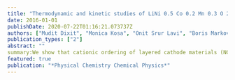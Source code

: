 ```yaml
---
title: "Thermodynamic and kinetic studies of LiNi 0.5 Co 0.2 Mn 0.3 O 2 as a positive electrode material for Li-ion batteries using first principles"
date: 2016-01-01
publishDate: 2020-07-22T01:16:21.073737Z
authors: ["Mudit Dixit", "Monica Kosa", "Onit Srur Lavi", "Boris Markovsky", "Doron Aurbach", "Dan Thomas Major"]
publication_types: ["2"]
abstract: ""
summary:We show that cationic ordering of layered cathode materials (NCMs) can be predicted employing cheap atomistic simulations, instead of using expensive first-principles methods.
featured: true
publication: "*Physical Chemistry Chemical Physics*"
---
```


